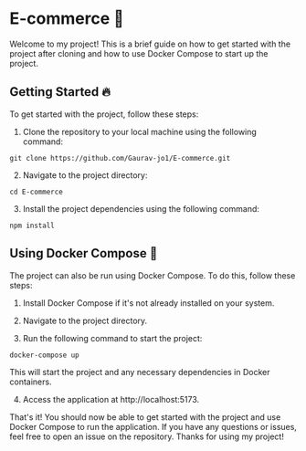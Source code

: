 # E-commerce 🏢
Welcome to my project! This is a brief guide on how to get started with the project after cloning and how to use Docker Compose to start up the project.

## Getting Started 🔥
To get started with the project, follow these steps:

1. Clone the repository to your local machine using the following command:
```
git clone https://github.com/Gaurav-jo1/E-commerce.git
```

2. Navigate to the project directory:
```
cd E-commerce
```

3. Install the project dependencies using the following command:
```
npm install
```

## Using Docker Compose 🐋
The project can also be run using Docker Compose. To do this, follow these steps:

1. Install Docker Compose if it's not already installed on your system.

2. Navigate to the project directory.

3. Run the following command to start the project:

```
docker-compose up
```
This will start the project and any necessary dependencies in Docker containers.

4. Access the application at http://localhost:5173.

That's it! You should now be able to get started with the project and use Docker Compose to run the application. If you have any questions or issues, feel free to open an issue on the repository. Thanks for using my project!




